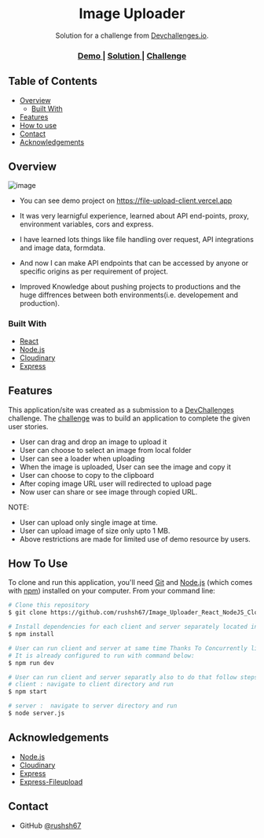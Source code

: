 <!-- Please update value in the {}  -->

<h1 align="center">Image Uploader</h1>

<div align="center">
   Solution for a challenge from  <a href="http://devchallenges.io" target="_blank">Devchallenges.io</a>.
</div>

<div align="center">
  <h3>
    <a href="https://file-upload-client.vercel.app">
      Demo
    </a>
    <span> | </span>
    <a href="https://github.com/rushsh67/Image_Uploader_React_NodeJS_Cloudinary">
      Solution
    </a>
    <span> | </span>
    <a href="https://devchallenges.io/challenges/O2iGT9yBd6xZBrOcVirx">
      Challenge
    </a>
  </h3>
</div>

<!-- TABLE OF CONTENTS -->

## Table of Contents

- [Overview](#overview)
  - [Built With](#built-with)
- [Features](#features)
- [How to use](#how-to-use)
- [Contact](#contact)
- [Acknowledgements](#acknowledgements)

<!-- OVERVIEW -->

## Overview

![image](https://user-images.githubusercontent.com/106526534/206289868-ef876dce-44c6-4550-9443-5b71d824db3b.png)

- You can see demo project on https://file-upload-client.vercel.app 

- It was very learnigful experience, learned about API end-points, proxy, environment variables, cors and express.

- I have learned lots things like file handling over request, API integrations and image data, formdata.
- And now I can make API endpoints that can be accessed by anyone or specific origins as per requirement of project.
- Improved Knowledge about pushing projects to productions and the huge diffrences between both environments(i.e. developement and production).


### Built With

<!-- This section should list any major frameworks that you built your project using. Here are a few examples.-->

- [React](https://reactjs.org/)
- [Node.js](https://nodejs.org/)
- [Cloudinary](https://cloudinary.com/)
- [Express](https://expressjs.com/)

## Features

<!-- List the features of your application or follow the template. Don't share the figma file here :) -->

This application/site was created as a submission to a [DevChallenges](https://devchallenges.io/challenges) challenge. The [challenge](https://devchallenges.io/challenges/O2iGT9yBd6xZBrOcVirx) was to build an application to complete the given user stories.


- User can drag and drop an image to upload it
- User can choose to select an image from local folder
- User can see a loader when uploading
- When the image is uploaded, User can see the image and copy it
- User can choose to copy to the clipboard
- After coping image URL user will redirected to upload page
- Now user can share or see image through copied URL.

NOTE:
- User can upload only single image at time.
- User can upload image of size only upto 1 MB.
- Above restrictions are made for limited use of demo resource by users.

## How To Use

<!-- Example: -->

To clone and run this application, you'll need [Git](https://git-scm.com) and [Node.js](https://nodejs.org/en/download/) (which comes with [npm](http://npmjs.com)) installed on your computer. From your command line:
```bash
# Clone this repository
$ git clone https://github.com/rushsh67/Image_Uploader_React_NodeJS_Cloudinary.git

# Install dependencies for each client and server separately located in client and server folder.
$ npm install

# User can run client and server at same time Thanks To Concurrently library.
# It is already configured to run with command below:
$ npm run dev

# User can run client and server separatly also to do that follow steps below:
# client : navigate to client directory and run
$ npm start

# server :  navigate to server directory and run
$ node server.js
```

## Acknowledgements

<!-- This section should list any articles or add-ons/plugins that helps you to complete the project. This is optional but it will help you in the future. For example -->

- [Node.js](https://nodejs.org/)
- [Cloudinary](https://cloudinary.com/)
- [Express](https://expressjs.com/)
- [Express-Fileupload](https://www.npmjs.com/package/express-fileupload)


## Contact

- GitHub [@rushsh67](https://https://github.com/rushsh67)
